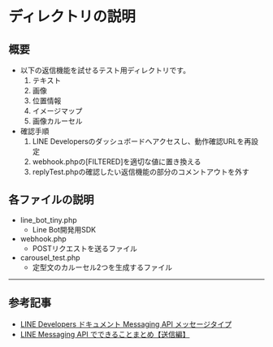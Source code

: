 # ディレクトリの説明
## 概要
- 以下の返信機能を試せるテスト用ディレクトリです。
	1. テキスト
	2. 画像
	3. 位置情報
	4. イメージマップ
	5. 画像カルーセル
- 確認手順
	1. LINE Developersのダッシュボードへアクセスし、動作確認URLを再設定
	2. webhook.phpの\[FILTERED\]を適切な値に置き換える
	3. replyTest.phpの確認したい返信機能の部分のコメントアウトを外す

## 各ファイルの説明
- line_bot_tiny.php
	- Line Bot開発用SDK
- webhook.php
	- POSTリクエストを送るファイル
- carousel_test.php
	- 定型文のカルーセル2つを生成するファイル 

---

## 参考記事
- [LINE Developers ドキュメント Messaging API メッセージタイプ](https://developers.line.biz/ja/docs/messaging-api/message-types/)
- [LINE Messaging API でできることまとめ【送信編】](https://qiita.com/kakakaori830/items/52e52d969800de61ce28#%E3%82%AB%E3%83%AB%E3%83%BC%E3%82%BB%E3%83%AB%E3%83%86%E3%83%B3%E3%83%97%E3%83%AC%E3%83%BC%E3%83%88)
